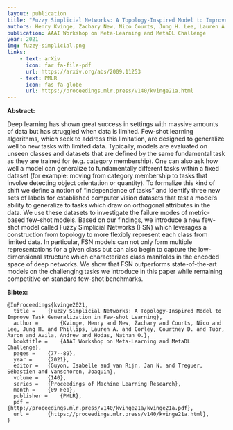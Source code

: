 ```yaml
---
layout: publication
title: "Fuzzy Simplicial Networks: A Topology-Inspired Model to Improve Task Generalization in Few-shot Learning"
authors: Henry Kvinge, Zachary New, Nico Courts, Jung H. Lee, Lauren A. Phillips, Courtney D. Corley, Aaron Tuor, Andrew Avila, and Nathan O. Hodas.
publication: AAAI Workshop on Meta-Learning and MetaDL Challenge
year: 2021
img: fuzzy-simplicial.png
links:
    - text: arXiv
      icon: far fa-file-pdf
      url: https://arxiv.org/abs/2009.11253
    - text: PMLR
      icon: fas fa-globe
      url: https://proceedings.mlr.press/v140/kvinge21a.html
---
```


**Abstract:**

Deep learning has shown great success in settings with massive amounts of data but has struggled when data is limited. Few-shot learning algorithms, which seek to address this limitation, are designed to generalize well to new tasks with limited data. Typically, models are evaluated on unseen classes and datasets that are defined by the same fundamental task as they are trained for (e.g. category membership). One can also ask how well a model can generalize to fundamentally different tasks within a fixed dataset (for example: moving from category membership to tasks that involve detecting object orientation or quantity). To formalize this kind of shift we define a notion of “independence of tasks” and identify three new sets of labels for established computer vision datasets that test a model’s ability to generalize to tasks which draw on orthogonal attributes in the data. We use these datasets to investigate the failure modes of metric-based few-shot models. Based on our findings, we introduce a new few-shot model called Fuzzy Simplicial Networks (FSN) which leverages a construction from topology to more flexibly represent each class from limited data. In particular, FSN models can not only form multiple representations for a given class but can also begin to capture the low-dimensional structure which characterizes class manifolds in the encoded space of deep networks. We show that FSN outperforms state-of-the-art models on the challenging tasks we introduce in this paper while remaining competitive on standard few-shot benchmarks.

**Bibtex:**
```
@InProceedings{kvinge2021,
  title = 	 {Fuzzy Simplicial Networks: A Topology-Inspired Model to Improve Task Generalization in Few-shot Learning},
  author =       {Kvinge, Henry and New, Zachary and Courts, Nico and Lee, Jung H. and Phillips, Lauren A. and Corley, Courtney D. and Tuor, Aaron and Avila, Andrew and Hodas, Nathan O.},
  booktitle = 	 {AAAI Workshop on Meta-Learning and MetaDL Challenge},
  pages = 	 {77--89},
  year = 	 {2021},
  editor = 	 {Guyon, Isabelle and van Rijn, Jan N. and Treguer, Sébastien and Vanschoren, Joaquin},
  volume = 	 {140},
  series = 	 {Proceedings of Machine Learning Research},
  month = 	 {09 Feb},
  publisher =    {PMLR},
  pdf = 	 {http://proceedings.mlr.press/v140/kvinge21a/kvinge21a.pdf},
  url = 	 {https://proceedings.mlr.press/v140/kvinge21a.html},
}
```